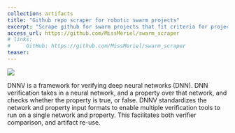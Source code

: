 ```yaml
---
collection: artifacts
title: "Github repo scraper for robotic swarm projects"
excerpt: "Scrape github for swarm projects that fit criteria for project maturity and centering around swarm control."
access_url: https://github.com/MissMeriel/swarm_scraper
# links: 
#     GitHub: https://github.com/MissMeriel/swarm_scraper
teaser: 
---
```


<img src="{{'/images/tools/dnnv.png' | absolute_url}}">

DNNV is a framework for verifying deep neural networks (DNN). 
DNN verification takes in a neural network, and a property over that network, and checks whether the property is true, or false. 
DNNV standardizes the network and property input formats to enable multiple verification tools to run on a single network and property. 
This facilitates both verifier comparison, and artifact re-use.
